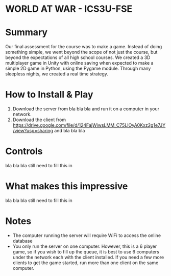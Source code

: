 # WORLD AT WAR - ICS3U-FSE

# Summary
Our final assessment for the course was to make a game. Instead of doing something simple, we went beyond the scope of not just the course, but beyond the expectations of all high school courses. We created a 3D multiplayer game in Unity with online saving when expected to make a simple 2D game in Python, using the Pygame module.
Through many sleepless nights, we created a real time strategy.

# How to Install & Play
 1. Download the server from bla bla bla and run it on a computer in your network.
 2. Download the client from https://drive.google.com/file/d/124FajWiwsLMM_C75LIOyA0Kxz2g1e7JY/view?usp=sharing and bla bla bla
 
# Controls
bla bla bla still need to fill this in


# What makes this impressive
bla bla bla still need to fill this in


# Notes
 - The computer running the server will require WiFi to access the online database
 - You only run the server on one computer. However, this is a 6 player game, so if you wish to fill up the queue, it is best to use 6 computers under the network each with the client installed. If you need a few more clients to get the game started, run more than one client on the same computer. 
